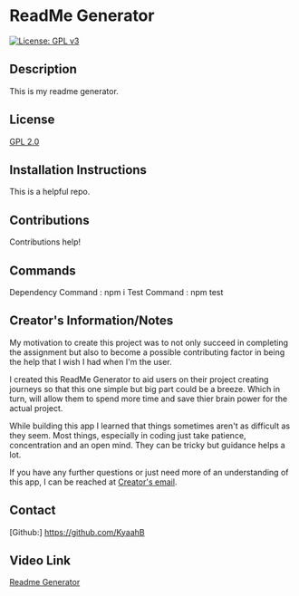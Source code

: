 # ReadMe Generator

[![License: GPL v3](https://img.shields.io/badge/License-GPLv3-blue.svg)](https://www.gnu.org/licenses/gpl-3.0)

    

## Description
This is my readme generator.

 

## License

[GPL 2.0](https://opensource.org/licenses/GPL-2.0)



## Installation Instructions

This is a helpful repo.



## Contributions
Contributions help!



## Commands

Dependency Command : npm i
Test Command : npm test




## Creator's Information/Notes

My motivation to create this project was to not only succeed in completing the assignment but also to become a possible contributing factor in being the help that I wish I had when I'm the user.

I created this ReadMe Generator to aid users on their project creating journeys so that this one simple but big part could be a breeze. Which in turn, will allow them to spend more time and save thier brain power for the actual project.

While building this app I learned that things sometimes aren't as difficult as they seem. Most things, especially in coding just take patience, concentration and an open mind. They can be tricky but guidance helps a lot. 

If you have any further questions or just need more of an understanding of this app, I can be reached at [Creator's email](kyaahh@gmail.com).

## Contact

[Github:] https://github.com/KyaahB


## Video Link 
[Readme Generator](https://drive.google.com/file/d/1AIeVeuxTubTiKhhahuuyJO4C0Z1vqAPV/view)
 

